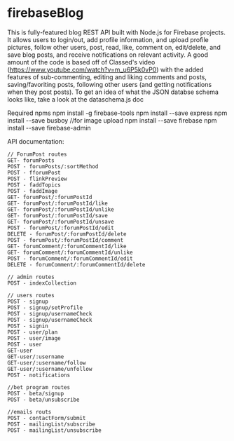 # firebaseBlog
This is fully-featured blog REST API built with Node.js for Firebase projects. It allows users to login/out, add profile information, and upload profile pictures, follow other users, post, read, like, comment on, edit/delete, and save blog posts, and receive notifications on relevant activity. A good amount of the code is based off of Classed's video (https://www.youtube.com/watch?v=m_u6P5k0vP0) with the added features of sub-commenting, editing and liking comments and posts, saving/favoriting posts, following other users (and getting notifications when they post posts). To get an idea of what the JSON databse schema looks like, take a look at the dataschema.js doc

Required npms
npm install -g firebase-tools
npm install --save express
npm install --save busboy       //for image upload
npm install --save firebase
npm install --save firebase-admin


API documentation:

    // ForumPost routes
    GET- forumPosts
    POST - forumPosts/:sortMethod
    POST - fforumPost
    POST - flinkPreview
    POST - faddTopics
    POST - faddImage
    GET- forumPost/:forumPostId
    GET- forumPost/:forumPostId/like
    GET- forumPost/:forumPostId/unlike
    GET- forumPost/:forumPostId/save
    GET- forumPost/:forumPostId/unsave
    POST - forumPost/:forumPostId/edit
    DELETE - forumPost/:forumPostId/delete
    POST - forumPost/:forumPostId/comment
    GET- forumComment/:forumCommentId/like
    GET- forumComment/:forumCommentId/unlike
    POST - forumComment/:forumCommentId/edit
    DELETE - forumComment/:forumCommentId/delete

    // admin routes
    POST - indexCollection

    // users routes
    POST - signup
    POST - signup/setProfile
    POST - signup/usernameCheck
    POST - signup/usernameCheck
    POST - signin
    POST - user/plan
    POST - user/image
    POST - user
    GET-user
    GET-user/:username
    GET-user/:username/follow
    GET-user/:username/unfollow
    POST - notifications

    //bet program routes
    POST - beta/signup
    POST - beta/unsubscribe

    //emails routs
    POST - contactForm/submit
    POST - mailingList/subscribe
    POST - mailingList/unsubscribe

